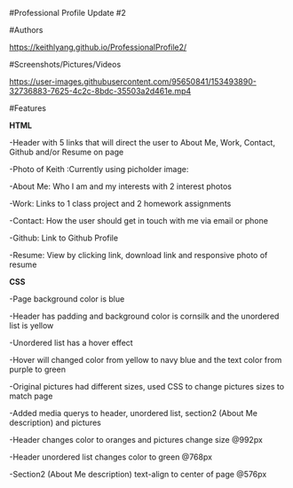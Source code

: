 #Professional Profile Update #2

#Authors

https://keithlyang.github.io/ProfessionalProfile2/

#Screenshots/Pictures/Videos

https://user-images.githubusercontent.com/95650841/153493890-32736883-7625-4c2c-8bdc-35503a2d461e.mp4

#Features

**HTML**

-Header with 5 links that will direct the user to About Me, Work, Contact, Github and/or Resume on page

-Photo of Keith :Currently using picholder image:

-About Me: Who I am and my interests with 2 interest photos

-Work: Links to 1 class project and 2 homework assignments

-Contact: How the user should get in touch with me via email or phone

-Github: Link to Github Profile

-Resume: View by clicking link, download link and  responsive photo of resume

**CSS**

-Page background color is blue

-Header has padding and background color is cornsilk and the unordered list is yellow

-Unordered list has a hover effect

-Hover will changed color from yellow to navy blue and the text color from purple to green

-Original pictures had different sizes, used CSS to change pictures sizes to match page

-Added media querys to header, unordered list, section2 (About Me description) and pictures

-Header changes color to oranges and pictures change size @992px

-Header unordered list changes color to green @768px

-Section2 (About Me description) text-align to center of page @576px
